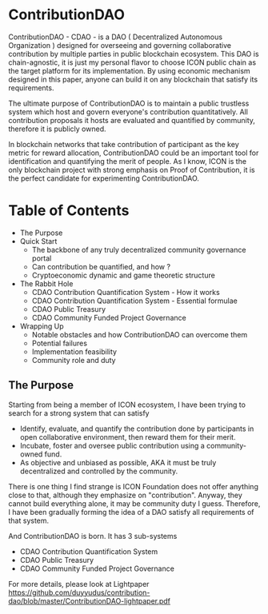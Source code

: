 # ContributionDAO
ContributionDAO - CDAO - is a DAO ( Decentralized Autonomous Organization ) designed for overseeing and governing collaborative contribution by multiple parties in public blockchain ecosystem. This DAO is chain-agnostic, it is just my personal flavor to choose ICON public chain as the target platform for its implementation. By using economic mechanism designed in this paper, anyone can build it on any blockchain that satisfy its requirements.

The ultimate purpose of ContributionDAO is to maintain a public trustless system which host and govern everyone's contribution quantitatively. All contribution proposals it hosts are evaluated and quantified by community, therefore it is publicly owned.

In blockchain networks that take contribution of participant as the key metric for reward allocation, ContributionDAO could be an important tool for identification and quantifying the merit of people.
As I know, ICON is the only blockchain project with strong emphasis on Proof of Contribution, it is the perfect candidate for experimenting ContributionDAO.

# Table of Contents

+ The Purpose
+ Quick Start
  - The backbone of any truly decentralized community governance portal
  - Can contribution be quantified, and how ?
  - Cryptoeconomic dynamic and game theoretic structure
+ The Rabbit Hole
  - CDAO Contribution Quantification System - How it works
  - CDAO Contribution Quantification System - Essential formulae
  - CDAO Public Treasury
  - CDAO Community Funded Project Governance
+ Wrapping Up
  - Notable obstacles and how ContributionDAO can overcome them
  - Potential failures
  - Implementation feasibility
  - Community role and duty

## The Purpose

Starting from being a member of ICON ecosystem, I have been trying to search for a strong system that can satisfy
* Identify, evaluate, and quantify the contribution done by participants in open collaborative environment, then reward them for their merit.
* Incubate, foster and oversee public contribution using a community-owned fund.
* As objective and unbiased as possible, AKA it must be truly decentralized and controlled by the community.

There is one thing I find strange is ICON Foundation does not offer anything close to that, although they emphasize on "contribution". Anyway, they cannot build everything alone, it may be community duty I guess.
Therefore, I have been gradually forming the idea of a DAO satisfy all requirements of that system.

And ContributionDAO is born. It has 3 sub-systems
* CDAO Contribution Quantification System
* CDAO Public Treasury
* CDAO Community Funded Project Governance

For more details, please look at Lightpaper https://github.com/duyyudus/contribution-dao/blob/master/ContributionDAO-lightpaper.pdf
